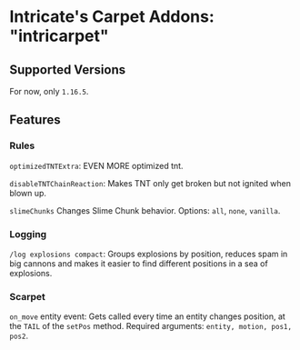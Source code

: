 # Intricate's Carpet Addons: "intricarpet"
## Supported Versions
For now, only `1.16.5`.
## Features
### Rules
`optimizedTNTExtra`: EVEN MORE optimized tnt.

`disableTNTChainReaction`: Makes TNT only get broken but not ignited when blown up.

`slimeChunks` Changes Slime Chunk behavior. Options: `all`, `none`, `vanilla`.
### Logging
`/log explosions compact`: Groups explosions by position, reduces spam in big cannons and makes it easier to find different positions in a sea of explosions.
### Scarpet
`on_move` entity event: Gets called every time an entity changes position, at the `TAIL` of the `setPos` method. Required arguments: `entity, motion, pos1, pos2`.
